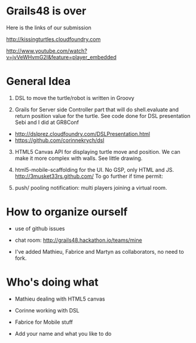 Grails48 is over
================
Here is the links of our submission

http://kissingturtles.cloudfoundry.com

http://www.youtube.com/watch?v=jvVeWHvmG2I&feature=player_embedded

General Idea
============

1. DSL to move the turtle/robot is written in Groovy

2. Grails for Server side Controller part that will do shell.evaluate and return position value for the turtle. 
See code done for DSL presentation Sebi and I did at GR8Conf 

* http://dslprez.cloudfoundry.com/DSLPresentation.html 
* https://github.com/corinnekrych/dsl 

3. HTML5 Canvas API for displaying turtle move and position. We can make it more complex with walls. See little drawing.

4. html5-mobile-scaffolding for the UI. No GSP, only HTML and JS. http://3musket33rs.github.com/ To go further if time permit:

5. push/ pooling notification: multi players joining a virtual room.

How to organize ourself
=======================

* use of github issues

* chat room: <http://grails48.hackathon.io/teams/mine>

* I've added Mathieu, Fabrice and Martyn as collaborators, no need to fork.

Who's doing what
================

* Mathieu dealing with HTML5 canvas

* Corinne working with DSL

* Fabrice for Mobile stuff

* Add your name and what you like to do